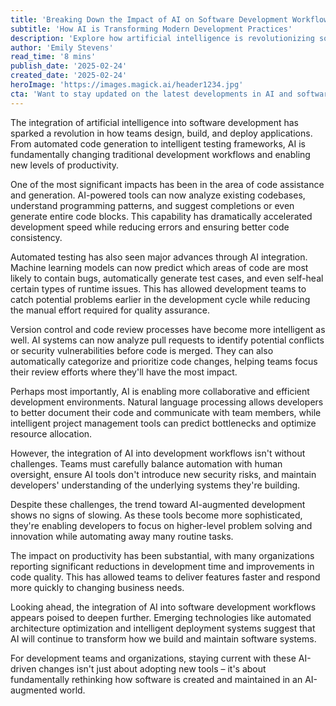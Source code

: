 ```yaml
---
title: 'Breaking Down the Impact of AI on Software Development Workflows'
subtitle: 'How AI is Transforming Modern Development Practices'
description: 'Explore how artificial intelligence is revolutionizing software development workflows, from automated code generation to intelligent testing frameworks. Learn how AI tools are enabling unprecedented levels of productivity while transforming traditional development practices.'
author: 'Emily Stevens'
read_time: '8 mins'
publish_date: '2025-02-24'
created_date: '2025-02-24'
heroImage: 'https://images.magick.ai/header1234.jpg'
cta: 'Want to stay updated on the latest developments in AI and software engineering? Follow us on LinkedIn for exclusive insights and analysis from industry experts!'
---
```


The integration of artificial intelligence into software development has sparked a revolution in how teams design, build, and deploy applications. From automated code generation to intelligent testing frameworks, AI is fundamentally changing traditional development workflows and enabling new levels of productivity.

One of the most significant impacts has been in the area of code assistance and generation. AI-powered tools can now analyze existing codebases, understand programming patterns, and suggest completions or even generate entire code blocks. This capability has dramatically accelerated development speed while reducing errors and ensuring better code consistency.

Automated testing has also seen major advances through AI integration. Machine learning models can now predict which areas of code are most likely to contain bugs, automatically generate test cases, and even self-heal certain types of runtime issues. This has allowed development teams to catch potential problems earlier in the development cycle while reducing the manual effort required for quality assurance.

Version control and code review processes have become more intelligent as well. AI systems can now analyze pull requests to identify potential conflicts or security vulnerabilities before code is merged. They can also automatically categorize and prioritize code changes, helping teams focus their review efforts where they'll have the most impact.

Perhaps most importantly, AI is enabling more collaborative and efficient development environments. Natural language processing allows developers to better document their code and communicate with team members, while intelligent project management tools can predict bottlenecks and optimize resource allocation.

However, the integration of AI into development workflows isn't without challenges. Teams must carefully balance automation with human oversight, ensure AI tools don't introduce new security risks, and maintain developers' understanding of the underlying systems they're building.

Despite these challenges, the trend toward AI-augmented development shows no signs of slowing. As these tools become more sophisticated, they're enabling developers to focus on higher-level problem solving and innovation while automating away many routine tasks.

The impact on productivity has been substantial, with many organizations reporting significant reductions in development time and improvements in code quality. This has allowed teams to deliver features faster and respond more quickly to changing business needs.

Looking ahead, the integration of AI into software development workflows appears poised to deepen further. Emerging technologies like automated architecture optimization and intelligent deployment systems suggest that AI will continue to transform how we build and maintain software systems.

For development teams and organizations, staying current with these AI-driven changes isn't just about adopting new tools – it's about fundamentally rethinking how software is created and maintained in an AI-augmented world.